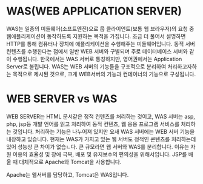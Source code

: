 WAS(WEB APPLICATION SERVER)
===========================

WAS는 일종의 미들웨어(소프트엔진)으로 웁 클라이언트(보통 웹 브라우저)의 요청 중 웹애플리케이션이 동작하도록 지원하는 목적을 가집니다.
조금 더 풀어서 설명하면 HTTP를 통해 컴퓨터나 장치에 애플리케이션을 수행해주는 미들웨어입니다. 동적 서버 컨텐츠를 수행한다는 점에서
일반 WEB 서버와 구별되며 주로 데이터베이스 서버와 같이 수행됩니다. 한국에서는 WAS 서버로 통칭하지만, 영어권에서는 Application Server로 불립니다.
WAS는 WEB 서버의 기능들을 구조적으로 분리하여 처리하고자하는 목적으로 제시된 것으로, 크게 WEB서버의 기능과 컨테이너의 기능으로 구성됩니다.

WEB SERVER vs WAS
==================

WEB SERVER는 HTML 문서같은 정적 컨텐츠를 처리하는 것이고, WAS 서버는 asp, php, jsp등 개발 언어를 읽고 처리하여 동적 컨텐츠, 웹 응용 프로그램
서비스를 처리하는 것입니다. 처리하는 기능은 나누어져 있지만 요새 WAS 서버에는 WEB 서버 기능을 내장하고 있습니다. 현재는 WAS가 가지고 있는 웹
서버도 정적인 콘텐츠를 처리하는데 있어 성능상 큰 차이가 없습ㄴ다. 큰 규모라면 웹 서버와 WAS를 분리합니다.
이유는 자원 이용의 효율성 및 장애 극복, 배포 및 유지보수의 편의성을 위해서입니다. JSP를 배울 때 대체적으로 Apache와 Tomcat을 사용합니다.

Apache는 웸서버를 담당하고, Tomcat은 WAS입니다.
